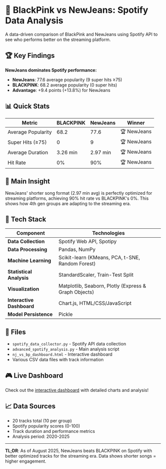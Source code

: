 # 🎵 BlackPink vs NewJeans: Spotify Data Analysis

A data-driven comparison of BlackPink and NewJeans using Spotify API to see who performs better on the streaming platform.

## 🏆 Key Findings

**NewJeans dominates Spotify performance:**
- **NewJeans**: 77.6 average popularity (9 super hits ≥75)
- **BLACKPINK**: 68.2 average popularity (0 super hits)
- **Advantage**: +9.4 points (+13.8%) for NewJeans

## 📊 Quick Stats

| Metric | BLACKPINK | NewJeans | Winner |
|--------|-----------|----------|---------|
| Average Popularity | 68.2 | 77.6 | 🏆 NewJeans |
| Super Hits (≥75) | 0 | 9 | 🏆 NewJeans |
| Average Duration | 3.26 min | 2.97 min | 🏆 NewJeans |
| Hit Rate | 0% | 90% | 🏆 NewJeans |

## 🎯 Main Insight

NewJeans' shorter song format (2.97 min avg) is perfectly optimized for streaming platforms, achieving 90% hit rate vs BLACKPINK's 0%. This shows how 4th gen groups are adapting to the streaming era.

## 🔧 Tech Stack

| Component | Technologies |
|-----------|-------------|
| **Data Collection** | Spotify Web API, Spotipy |
| **Data Processing** | Pandas, NumPy |
| **Machine Learning** | Scikit-learn (KMeans, PCA, t-SNE, Random Forest) |
| **Statistical Analysis** | StandardScaler, Train-Test Split |
| **Visualization** | Matplotlib, Seaborn, Plotly (Express & Graph Objects) |
| **Interactive Dashboard** | Chart.js, HTML/CSS/JavaScript |
| **Model Persistence** | Pickle |

## 📁 Files

- `spotify_data_collector.py` - Spotify API data collection
- `advanced_spotify_analysis.py` - Main analysis script
- `nj_vs_bp_dashboard.html` - Interactive dashboard
- Various CSV data files with track information

## 🎮 Live Dashboard

Check out the [interactive dashboard](https://ryuiiii-f.github.io/blackpink-newjeans-spotify-analysis/results/nj_vs_bp_dashboard.html) with detailed charts and analysis!

## 📈 Data Sources

- 20 tracks total (10 per group)
- Spotify popularity scores (0-100)
- Track duration and performance metrics
- Analysis period: 2020-2025

---

**TL;DR**: As of August 2025, NewJeans beats BLACKPINK on Spotify with better optimized tracks for the streaming era. Data shows shorter songs = higher engagement.
